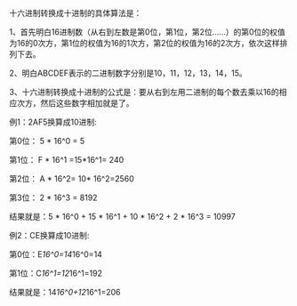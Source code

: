 十六进制转换成十进制的具体算法是：

1、首先明白16进制数（从右到左数是第0位，第1位，第2位……）的第0位的权值为16的0次方，第1位的权值为16的1次方，第2位的权值为16的2次方，依次这样排列下去。

2、明白ABCDEF表示的二进制数字分别是10，11，12，13，14，15。

3、十六进制转换成十进制的公式是：要从右到左用二进制的每个数去乘以16的相应次方，然后这些数字相加就是了。

例1：2AF5换算成10进制:

第0位： 5 * 16^0 = 5

第1位： F * 16^1 =15*16^1= 240

第2位： A * 16^2= 10* 16^2=2560

第3位： 2 * 16^3 = 8192

结果就是：5 * 16^0 + 15 * 16^1 + 10 * 16^2 + 2 * 16^3 = 10997

例2：CE换算成10进制:

第0位：E*16^0=14*16^0=14

第1位：C*16^1=12*16^1=192

结果就是：14*16^0+12*16^1=206